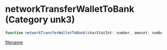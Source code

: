 # networkTransferWalletToBank (Category unk3)

```js
function networkTransferWalletToBank(charStatInt: number, amount: number): boolean
```

[filename](networkTransferWalletToBank_m.md ':include')